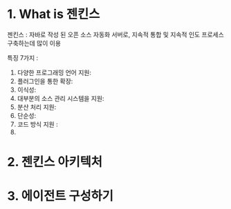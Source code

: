 # 1. What is 젠킨스
젠킨스 : 자바로 작성 된 오픈 소스 자동화 서버로, 지속적 통합 및 지속적 인도 프로세스 구축하는데 많이 이용

특징 7가지 : 

1. 다양한 프로그래밍 언어 지원:
2. 플러그인을 통한 확장:
3. 이식성:
4. 대부분의 소스 관리 시스템을 지원:
5. 분산 처리 지원:
6. 단순성:
7. 코드 방식 지원 :
8.  
# 2. 젠킨스 아키텍처
# 3. 에이전트 구성하기




